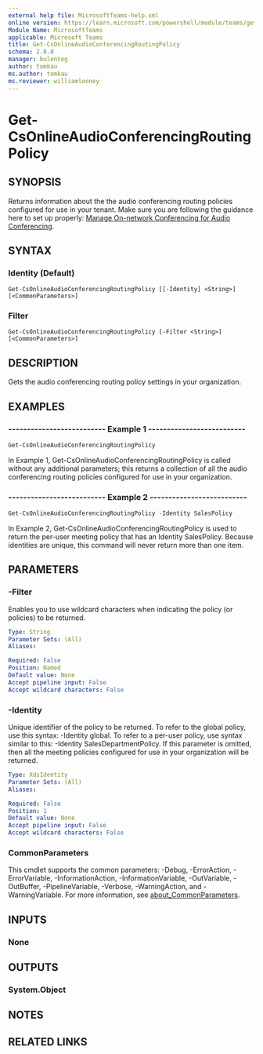 ```yaml
---
external help file: MicrosoftTeams-help.xml
online version: https://learn.microsoft.com/powershell/module/teams/get-csonlineaudioconferencingroutingpolicy
Module Name: MicrosoftTeams
applicable: Microsoft Teams
title: Get-CsOnlineAudioConferencingRoutingPolicy
schema: 2.0.0
manager: bulenteg
author: tomkau
ms.author: tomkau
ms.reviewer: williamlooney
---
```


# Get-CsOnlineAudioConferencingRoutingPolicy

## SYNOPSIS
Returns information about the the audio conferencing routing policies configured for use in your tenant. Make sure you are following the guidance here to set up properly: [Manage On-network Conferencing for Audio Conferencing](https://learn.microsoft.com/en-us/microsoftteams/audio-conferencing-on-network).

## SYNTAX

### Identity (Default)
```
Get-CsOnlineAudioConferencingRoutingPolicy [[-Identity] <String>] [<CommonParameters>]
```

### Filter
```
Get-CsOnlineAudioConferencingRoutingPolicy [-Filter <String>] [<CommonParameters>]
```

## DESCRIPTION
Gets the audio conferencing routing policy settings in your organization.

## EXAMPLES


### -------------------------- Example 1 --------------------------
```powershell
Get-CsOnlineAudioConferencingRoutingPolicy
```

In Example 1, Get-CsOnlineAudioConferencingRoutingPolicy is called without any additional parameters; this returns a collection of all the audio conferencing routing policies configured for use in your organization.


### -------------------------- Example 2 --------------------------
```powershell
Get-CsOnlineAudioConferencingRoutingPolicy -Identity SalesPolicy
```

In Example 2, Get-CsOnlineAudioConferencingRoutingPolicy is used to return the per-user meeting policy that has an Identity SalesPolicy.
Because identities are unique, this command will never return more than one item.


## PARAMETERS

### -Filter
Enables you to use wildcard characters when indicating the policy (or policies) to be returned.

```yaml
Type: String
Parameter Sets: (All)
Aliases:

Required: False
Position: Named
Default value: None
Accept pipeline input: False
Accept wildcard characters: False
```

### -Identity
Unique identifier of the policy to be returned. To refer to the global policy, use this syntax: -Identity global. To refer to a per-user policy, use syntax similar to this: -Identity SalesDepartmentPolicy.
If this parameter is omitted, then all the meeting policies configured for use in your organization will be returned.

```yaml
Type: XdsIdentity
Parameter Sets: (All)
Aliases:

Required: False
Position: 1
Default value: None
Accept pipeline input: False
Accept wildcard characters: False
```

### CommonParameters
This cmdlet supports the common parameters: -Debug, -ErrorAction, -ErrorVariable, -InformationAction, -InformationVariable, -OutVariable, -OutBuffer, -PipelineVariable, -Verbose, -WarningAction, and -WarningVariable. For more information, see [about_CommonParameters](http://go.microsoft.com/fwlink/?LinkID=113216).

## INPUTS

### None

## OUTPUTS

### System.Object
## NOTES

## RELATED LINKS
